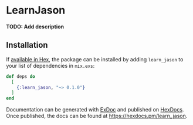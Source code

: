 # LearnJason

**TODO: Add description**

## Installation

If [available in Hex](https://hex.pm/docs/publish), the package can be installed
by adding `learn_jason` to your list of dependencies in `mix.exs`:

```elixir
def deps do
  [
    {:learn_jason, "~> 0.1.0"}
  ]
end
```

Documentation can be generated with [ExDoc](https://github.com/elixir-lang/ex_doc)
and published on [HexDocs](https://hexdocs.pm). Once published, the docs can
be found at <https://hexdocs.pm/learn_jason>.

